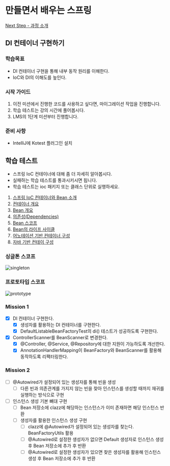 # 만들면서 배우는 스프링

[Next Step - 과정 소개](https://edu.nextstep.camp/c/4YUvqn9V)

## DI 컨테이너 구현하기

### 학습목표

- DI 컨테이너 구현을 통해 내부 동작 원리를 이해한다.
- IoC와 DI의 이해도를 높인다.

### 시작 가이드

1. 이전 미션에서 진행한 코드를 사용하고 싶다면, 마이그레이션 작업을 진행합니다.
2. 학습 테스트는 강의 시간에 풀어봅시다.
3. LMS의 1단계 미션부터 진행합니다.

### 준비 사항

- IntelliJ에 Kotest 플러그인 설치

## 학습 테스트

- 스프링 IoC 컨테이너에 대해 좀 더 자세히 알아봅시다.
- 실패하는 학습 테스트를 통과시키시면 됩니다.
- 학습 테스트는 ioc 패키지 또는 클래스 단위로 실행하세요.

1. [스프링 IoC 컨테이너와 Bean 소개](study/src/test/kotlin/ioc/Introduction.kt)
2. [컨테이너 개요](study/src/test/kotlin/ioc/Container.kt)
3. [Bean 개요](study/src/test/kotlin/ioc/Bean.kt)
4. [의존성(Dependencies)](study/src/test/kotlin/ioc/Dependencies.kt)
5. [Bean 스코프](study/src/test/kotlin/ioc/BeanScopes.kt)
6. [Bean의 라이프 사이클](study/src/test/kotlin/ioc/Lifecycle.kt)
7. [어노테이션 기반 컨테이너 구성](study/src/test/kotlin/ioc/AnnotationBasedConfiguration.kt)
8. [자바 기반 컨테이 구성](study/src/test/kotlin/ioc/JavaBasedConfiguration.kt)

### 싱글톤 스코프

<img src="docs/images/singleton.png" alt="singleton">

### 프로토타입 스코프

<img src="docs/images/prototype.png" alt="prototype">

### Mission 1

- [X] DI 컨테이너 구현한다.
    - [X] 생성자를 활용하는 DI 컨테이너를 구현한다.
    - [X] DefaultListableBeanFactoryTest의 di() 테스트가 성공하도록 구현한다.
- [X] ControllerScanner를 BeanScanner로 변경한다.
    - [X] @Controller, @Service, @Repository에 대한 지원이 가능하도록 개선한다.
    - [X] AnnotationHandlerMapping이 BeanFactory와 BeanScanner를 활용해 동작하도록 리팩터링한다.

### Mission 2

- [ ] @Autowired가 설정되어 있는 생성자를 통해 빈을 생성
    - [ ] 다른 빈과 의존관계를 가지지 않는 빈을 찾아 인스턴스를 생성할 때까지 재귀를 실행하는 방식으로 구현
- [ ] 인스턴스 생성 기본 뼈대 구현
    - [ ] Bean 저장소에 clazz에 해당하는 인스턴스가 이미 존재하면 해당 인스턴스 반환
    - [ ] 생성자를 활용한 인스턴스 생성 구현
        - [ ] clazz에 @Autowired가 설정되어 있는 생성자를 찾는다. BeanFactoryUtils 활용
        - [ ] @Autowired로 설정한 생성자가 없으면 Default 생성자로 인스턴스 생성 후 Bean 저장소에 추가 후 반환
        - [ ] @Autowired로 설정한 생성자가 있으면 찾은 생성자를 활용해 인스턴스 생성 후 Bean 저장소에 추가 후 반환
